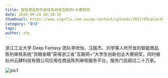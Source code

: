 ```yaml
---
title: 智能商品陈列审核系统获互联网+大赛铜奖
date: 2020-09-24 02:18:15
thumbnail: https://www.signfix.com.au/wp-content/uploads/2017/09/placeholder-600x400.png
category: "新闻"
tags:
author: zhy
---
```

浙江工业大学 Deep Fantasy 团队李欣怡、汪振杰、刘学等人所开发的智能商品陈列审核系统“货眼金睛”获得浙江省“互联网+”大学生创新创业大赛铜奖，同时被杭州云肆科技有限公司应用在商品陈列审核服务平台，服务门店超过二十万家。
<!--more-->

![pic1](http://5b0988e595225.cdn.sohucs.com/images/20190812/f7eb077cfa554dfca358ff2d6a5041ba.jpeg)
